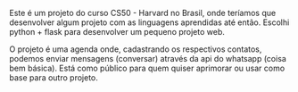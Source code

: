 Este é um projeto do curso CS50 - Harvard no Brasil, onde teríamos que desenvolver algum projeto com as linguagens aprendidas até então.
Escolhi python + flask para desenvolver um pequeno projeto web.

O projeto é uma agenda onde, cadastrando os respectivos contatos, podemos enviar mensagens (conversar) através da api do whatsapp (coisa bem básica).
Está como público para quem quiser aprimorar ou usar como base para outro projeto.
